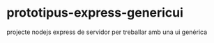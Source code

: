 # prototipus-express-genericui
projecte nodejs express de servidor per treballar amb una ui genérica
